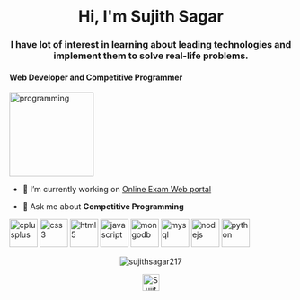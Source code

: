 <h1 align="center">Hi, I'm Sujith Sagar</h1>
<h3 align="center">I have lot of interest in learning about leading technologies and
implement them to solve real-life problems.</h3>
<h4 align="left">Web Developer and Competitive Programmer</h3>

<img src="https://user-images.githubusercontent.com/42533678/89120375-7f784d80-d4d3-11ea-82cc-790984bd9383.png" alt="programming" width="150" height="150"/>  

- 🔭 I’m currently working on [Online Exam Web portal](https://github.com/sujithsagar217/OnlineTestPlatform/)

- 💬 Ask me about **Competitive Programming**


<img src="https://devicons.github.io/devicon/devicon.git/icons/cplusplus/cplusplus-original.svg" alt="cplusplus" width="50" height="50"/>
<img src="https://devicons.github.io/devicon/devicon.git/icons/css3/css3-original-wordmark.svg" alt="css3" width="50" height="50"/>
<img src="https://devicons.github.io/devicon/devicon.git/icons/html5/html5-original-wordmark.svg" alt="html5" width="50" height="50"/>
<img src="https://devicons.github.io/devicon/devicon.git/icons/javascript/javascript-original.svg" alt="javascript" width="50" height="50"/> 
<img src="https://devicons.github.io/devicon/devicon.git/icons/mongodb/mongodb-original-wordmark.svg" alt="mongodb" width="50" height="50"/> 
<img src="https://devicons.github.io/devicon/devicon.git/icons/mysql/mysql-original-wordmark.svg" alt="mysql" width="50" height="50"/> 
<img src="https://devicons.github.io/devicon/devicon.git/icons/nodejs/nodejs-original-wordmark.svg" alt="nodejs" width="50" height="50"/>
<img src="https://devicons.github.io/devicon/devicon.git/icons/python/python-original-wordmark.svg" alt="python" width="50" height="50"/>
<p align="center"> <img src="https://github-readme-stats.vercel.app/api?username=sujithsagar217&show_icons=true" alt="sujithsagar217" /> </p>

<p align="center">
<a href="https://www.linkedin.com/in/sujith-sagar-gandi-2b3544179/" target="blank"><img align="center" src="https://user-images.githubusercontent.com/45101690/88830367-7b0a1700-d1eb-11ea-9ab1-5ab4699a1660.gif" alt="Sujith Sagar" height="30" width="30" /></a>
</p>


